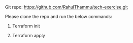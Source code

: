 Git repo: https://github.com/RahulThammu/tech-exercise.git



Please clone the repo and run the below commands:

1. Terraform init

2. Terraform apply 
